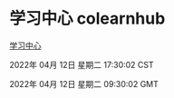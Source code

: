 # 学习中心 colearnhub
[学习中心](http://59.174.26.18:56308/colearnhub/)

2022年 04月 12日 星期二 17:30:02 CST

2022年 04月 12日 星期二 09:30:02 GMT
